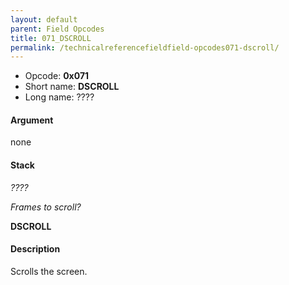 ```yaml
---
layout: default
parent: Field Opcodes
title: 071_DSCROLL
permalink: /technicalreferencefieldfield-opcodes071-dscroll/
---
```


-   Opcode: **0x071**
-   Short name: **DSCROLL**
-   Long name: ????

#### Argument

none

#### Stack

  
*????*

*Frames to scroll?*

**DSCROLL**

#### Description

Scrolls the screen.
